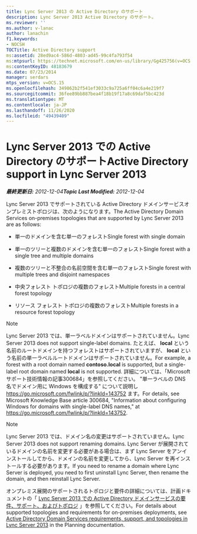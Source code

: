 ```yaml
---
title: Lync Server 2013 の Active Directory のサポート
description: Lync Server 2013 Active Directory のサポート。
ms.reviewer: ''
ms.author: v-lanac
author: lanachin
f1.keywords:
- NOCSH
TOCTitle: Active Directory support
ms:assetid: 28ed9ac4-586d-4803-ad45-99c4fa793f54
ms:mtpsurl: https://technet.microsoft.com/en-us/library/Gg425756(v=OCS.15)
ms:contentKeyID: 48183679
ms.date: 07/23/2014
manager: serdars
mtps_version: v=OCS.15
ms.openlocfilehash: 349862b2f541ef3033c9a725a6ff04c6a4e219f7
ms.sourcegitcommit: 36fee89bb887bea4f18b19f17a8c69daf5bc423d
ms.translationtype: MT
ms.contentlocale: ja-JP
ms.lasthandoff: 11/26/2020
ms.locfileid: "49439409"
---
```

# <a name="active-directory-support-in-lync-server-2013"></a><span data-ttu-id="f88f1-103">Lync Server 2013 での Active Directory のサポート</span><span class="sxs-lookup"><span data-stu-id="f88f1-103">Active Directory support in Lync Server 2013</span></span>

<div data-xmlns="http://www.w3.org/1999/xhtml">

<div class="topic" data-xmlns="http://www.w3.org/1999/xhtml" data-msxsl="urn:schemas-microsoft-com:xslt" data-cs="https://msdn.microsoft.com/">

<div data-asp="https://msdn2.microsoft.com/asp">



</div>

<div id="mainSection">

<div id="mainBody"><span data-ttu-id="f88f1-104">

<span> </span></span><span class="sxs-lookup"><span data-stu-id="f88f1-104">

<span> </span></span></span>

<span data-ttu-id="f88f1-105">_**最終更新日:** 2012-12-04_</span><span class="sxs-lookup"><span data-stu-id="f88f1-105">_**Topic Last Modified:** 2012-12-04_</span></span>

<span data-ttu-id="f88f1-106">Lync Server 2013 でサポートされている Active Directory ドメインサービスオンプレミストポロジは、次のようになります。</span><span class="sxs-lookup"><span data-stu-id="f88f1-106">The Active Directory Domain Services on-premises topologies that are supported by Lync Server 2013 are as follows:</span></span>

  - <span data-ttu-id="f88f1-107">単一のドメインを含む単一のフォレスト</span><span class="sxs-lookup"><span data-stu-id="f88f1-107">Single forest with single domain</span></span>

  - <span data-ttu-id="f88f1-108">単一のツリーと複数のドメインを含む単一のフォレスト</span><span class="sxs-lookup"><span data-stu-id="f88f1-108">Single forest with a single tree and multiple domains</span></span>

  - <span data-ttu-id="f88f1-109">複数のツリーと不整合の名前空間を含む単一のフォレスト</span><span class="sxs-lookup"><span data-stu-id="f88f1-109">Single forest with multiple trees and disjoint namespaces</span></span>

  - <span data-ttu-id="f88f1-110">中央フォレスト トポロジの複数のフォレスト</span><span class="sxs-lookup"><span data-stu-id="f88f1-110">Multiple forests in a central forest topology</span></span>

  - <span data-ttu-id="f88f1-111">リソース フォレスト トポロジの複数のフォレスト</span><span class="sxs-lookup"><span data-stu-id="f88f1-111">Multiple forests in a resource forest topology</span></span>

<div>


> [!NOTE]  
> <span data-ttu-id="f88f1-112">Lync Server 2013 では、単一ラベルドメインはサポートされていません。</span><span class="sxs-lookup"><span data-stu-id="f88f1-112">Lync Server 2013 does not support single-label domains.</span></span> <span data-ttu-id="f88f1-113">たとえば、 <STRONG>local</STRONG> という名前のルートドメインを持つフォレストはサポートされていますが、 <STRONG>local</STRONG> という名前の単一ラベルルートドメインはサポートされていません。</span><span class="sxs-lookup"><span data-stu-id="f88f1-113">For example, a forest with a root domain named <STRONG>contoso.local</STRONG> is supported, but a single-label root domain named <STRONG>local</STRONG> is not supported.</span></span> <span data-ttu-id="f88f1-114">詳細については、「Microsoft サポート技術情報の記事300684」を参照してください。 "単一ラベルの DNS 名でドメイン用に Windows を構成する" について説明し <A href="https://go.microsoft.com/fwlink/p/?linkid=143752">https://go.microsoft.com/fwlink/p/?linkId=143752</A> ます。</span><span class="sxs-lookup"><span data-stu-id="f88f1-114">For details, see Microsoft Knowledge Base article 300684, "Information about configuring Windows for domains with single-label DNS names," at <A href="https://go.microsoft.com/fwlink/p/?linkid=143752">https://go.microsoft.com/fwlink/p/?linkId=143752</A>.</span></span>



</div>

<div>


> [!NOTE]  
> <span data-ttu-id="f88f1-115">Lync Server 2013 では、ドメイン名の変更はサポートされていません。</span><span class="sxs-lookup"><span data-stu-id="f88f1-115">Lync Server 2013 does not support renaming domains.</span></span> <span data-ttu-id="f88f1-116">Lync Server が展開されているドメインの名前を変更する必要がある場合は、まず Lync Server をアンインストールしてから、ドメインの名前を変更してから、Lync Server を再インストールする必要があります。</span><span class="sxs-lookup"><span data-stu-id="f88f1-116">If you need to rename a domain where Lync Server is deployed, you need to first uninstall Lync Server, then rename the domain, and then reinstall Lync Server.</span></span>



</div>

<span data-ttu-id="f88f1-117">オンプレミス展開のサポートされるトポロジと要件の詳細については、計画ドキュメントの「 [Lync Server 2013 での Active Directory ドメインサービスの要件、サポート、およびトポロジ](lync-server-2013-active-directory-domain-services-requirements-support-and-topologies.md) 」を参照してください。</span><span class="sxs-lookup"><span data-stu-id="f88f1-117">For details about supported topologies and requirements for on-premises deployments, see [Active Directory Domain Services requirements, support, and topologies in Lync Server 2013](lync-server-2013-active-directory-domain-services-requirements-support-and-topologies.md) in the Planning documentation.</span></span>

<span data-ttu-id="f88f1-118"></div>

<span> </span>

</div>

</div>

</span><span class="sxs-lookup"><span data-stu-id="f88f1-118"></div>

<span> </span>

</div>

</div>

</span></span></div>

